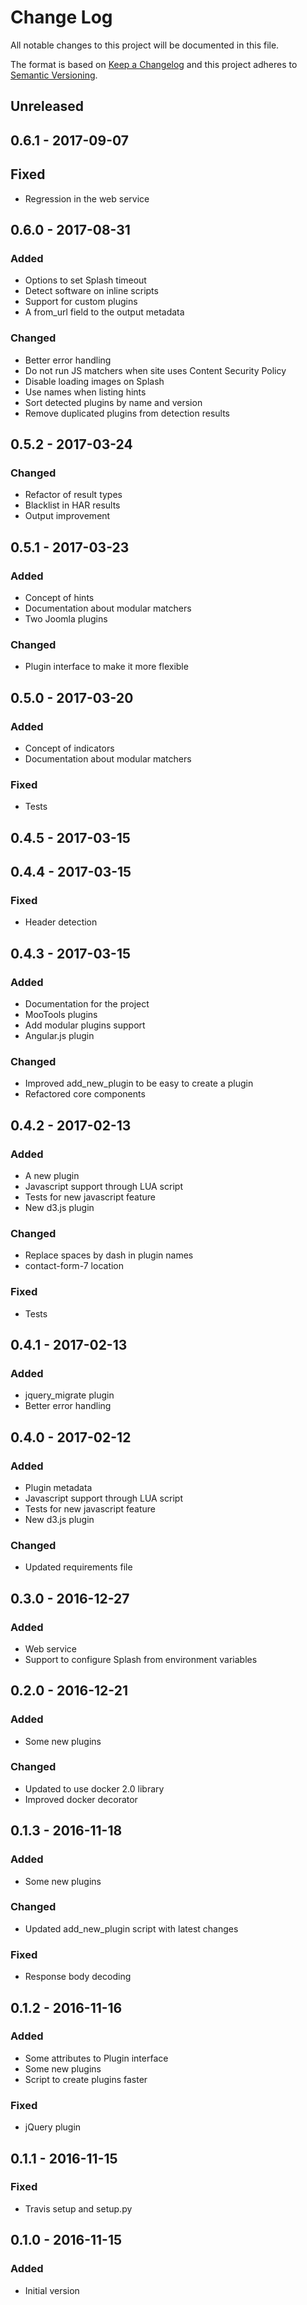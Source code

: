 Change Log
==========

All notable changes to this project will be documented in this file.

The format is based on [Keep a Changelog](http://keepachangelog.com/)
and this project adheres to [Semantic Versioning](http://semver.org/).

Unreleased
----------

0.6.1 - 2017-09-07
------------------
## Fixed
- Regression in the web service

0.6.0 - 2017-08-31
------------------
### Added
- Options to set Splash timeout
- Detect software on inline scripts
- Support for custom plugins
- A from_url field to the output metadata

### Changed
- Better error handling
- Do not run JS matchers when site uses Content Security Policy
- Disable loading images on Splash
- Use names when listing hints
- Sort detected plugins by name and version
- Remove duplicated plugins from detection results

0.5.2 - 2017-03-24
------------------
### Changed
- Refactor of result types
- Blacklist in HAR results
- Output improvement

0.5.1 - 2017-03-23
------------------
### Added
- Concept of hints
- Documentation about modular matchers
- Two Joomla plugins

### Changed
- Plugin interface to make it more flexible

0.5.0 - 2017-03-20
------------------
### Added
- Concept of indicators
- Documentation about modular matchers

### Fixed
- Tests

0.4.5 - 2017-03-15
------------------

0.4.4 - 2017-03-15
------------------

### Fixed
- Header detection

0.4.3 - 2017-03-15
------------------
### Added
- Documentation for the project
- MooTools plugins
- Add modular plugins support
- Angular.js plugin

### Changed
- Improved add_new_plugin to be easy to create a plugin
- Refactored core components

0.4.2 - 2017-02-13
------------------
### Added
- A new plugin
- Javascript support through LUA script
- Tests for new javascript feature
- New d3.js plugin

### Changed
- Replace spaces by dash in plugin names
- contact-form-7 location

### Fixed
- Tests

0.4.1 - 2017-02-13
------------------
### Added
- jquery_migrate plugin
- Better error handling

0.4.0 - 2017-02-12
------------------
### Added
- Plugin metadata
- Javascript support through LUA script
- Tests for new javascript feature
- New d3.js plugin

### Changed
- Updated requirements file

0.3.0 - 2016-12-27
------------------
### Added
- Web service
- Support to configure Splash from environment variables

0.2.0 - 2016-12-21
------------------
### Added
- Some new plugins

### Changed
- Updated to use docker 2.0 library
- Improved docker decorator

0.1.3 - 2016-11-18
------------------
### Added
- Some new plugins

### Changed
- Updated add_new_plugin script with latest changes

### Fixed
- Response body decoding

0.1.2 - 2016-11-16
------------------
### Added
- Some attributes to Plugin interface
- Some new plugins
- Script to create plugins faster

### Fixed
- jQuery plugin

0.1.1 - 2016-11-15
------------------
### Fixed
- Travis setup and setup.py

0.1.0 - 2016-11-15
------------------
### Added
- Initial version
